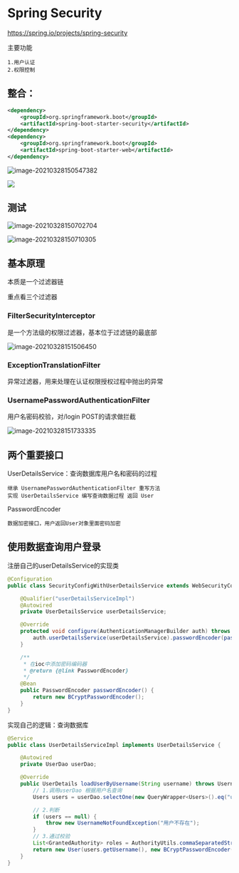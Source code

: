 # Spring Security

https://spring.io/projects/spring-security

主要功能

~~~
1.用户认证
2.权限控制
~~~





## 整合：

```xml
<dependency>
    <groupId>org.springframework.boot</groupId>
    <artifactId>spring-boot-starter-security</artifactId>
</dependency>
<dependency>
    <groupId>org.springframework.boot</groupId>
    <artifactId>spring-boot-starter-web</artifactId>
</dependency>
```

![image-20210328150547382](https://gitee.com/likeloveC/picture_bed/raw/master/img/8.26/20210328150554.png)

![](https://gitee.com/likeloveC/picture_bed/raw/master/img/8.26/20210328150600.png)





## 测试

![image-20210328150702704](https://gitee.com/likeloveC/picture_bed/raw/master/img/8.26/20210328150702.png)

![image-20210328150710305](https://gitee.com/likeloveC/picture_bed/raw/master/img/8.26/20210328150710.png)





## 基本原理

本质是一个过滤器链

重点看三个过滤器

### FilterSecurityInterceptor

是一个方法级的权限过滤器，基本位于过滤链的最底部



![image-20210328151506450](https://gitee.com/likeloveC/picture_bed/raw/master/img/8.26/20210328151506.png)





### ExceptionTranslationFilter

异常过滤器，用来处理在认证权限授权过程中抛出的异常







### UsernamePasswordAuthenticationFilter

用户名密码校验，对/login POST的请求做拦截

![image-20210328151733335](https://gitee.com/likeloveC/picture_bed/raw/master/img/8.26/20210328151733.png)







## 两个重要接口

UserDetailsService：查询数据库用户名和密码的过程

~~~
继承 UsernamePasswordAuthenticationFilter 重写方法
实现 UserDetailsService 编写查询数据过程 返回 User 
~~~



PasswordEncoder

~~~
数据加密接口，用户返回User对象里面密码加密
~~~







## 使用数据查询用户登录

注册自己的userDetailsService的实现类

```java
@Configuration
public class SecurityConfigWithUserDetailsService extends WebSecurityConfigurerAdapter {

    @Qualifier("userDetailsServiceImpl")
    @Autowired
    private UserDetailsService userDetailsService;

    @Override
    protected void configure(AuthenticationManagerBuilder auth) throws Exception {
        auth.userDetailsService(userDetailsService).passwordEncoder(passwordEncoder());
    }

    /**
     * 在ioc中添加密码编码器
     * @return {@link PasswordEncoder}
     */
    @Bean
    public PasswordEncoder passwordEncoder() {
        return new BCryptPasswordEncoder();
    }
}
```



实现自己的逻辑：查询数据库

~~~java
@Service
public class UserDetailsServiceImpl implements UserDetailsService {

    @Autowired
    private UserDao userDao;

    @Override
    public UserDetails loadUserByUsername(String username) throws UsernameNotFoundException {
        // 1.调用userDao 根据用户名查询
        Users users = userDao.selectOne(new QueryWrapper<Users>().eq("username", username));

        // 2.判断
        if (users == null) {
            throw new UsernameNotFoundException("用户不存在");
        }
        // 3.通过校验
        List<GrantedAuthority> roles = AuthorityUtils.commaSeparatedStringToAuthorityList("role");
        return new User(users.getUsername(), new BCryptPasswordEncoder().encode(users.getPassword()), roles);
    }
}
~~~

